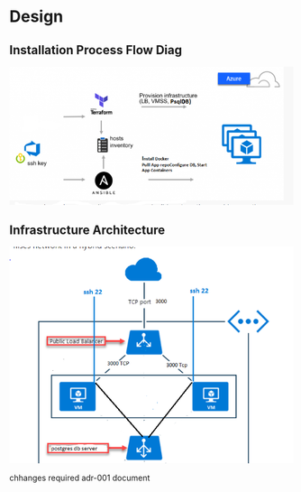 
# Design


## Installation Process Flow Diag

![image](https://github.com/mothomas/AzureProvisioning/blob/master/doc/images/flow-diag.PNG)

## Infrastructure Architecture

![arcimage](https://github.com/mothomas/AzureProvisioning/blob/master/doc/images/arch_diag.png)



chhanges required
adr-001 document









